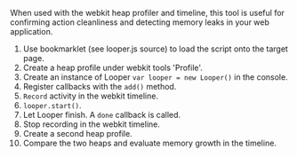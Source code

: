 When used with the webkit heap profiler and timeline, this tool is useful for confirming action cleanliness and detecting memory leaks in your web application.

1. Use bookmarklet (see looper.js source) to load the script onto the target page.
2. Create a heap profile under webkit tools 'Profile'.
3. Create an instance of Looper `var looper = new Looper()` in the console.
4. Register callbacks with the `add()` method.
5. `Record` activity in the webkit timeline.
6. `looper.start()`.
7. Let Looper finish. A `done` callback is called.
8. Stop recording in the webkit timeline.
9. Create a second heap profile.
10. Compare the two heaps and evaluate memory growth in the timeline.
